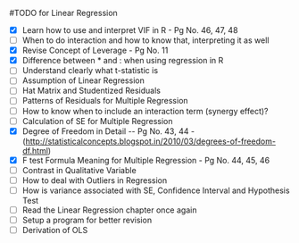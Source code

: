 #TODO for Linear Regression

- [x] Learn how to use and interpret VIF in R - Pg No. 46, 47, 48
- [ ] When to do interaction and how to know that, interpreting it as well
- [x] Revise Concept of Leverage - Pg No. 11
- [x] Difference between * and : when using regression in R
- [ ] Understand clearly what t-statistic is
- [ ] Assumption of Linear Regression
- [ ] Hat Matrix and Studentized Residuals
- [ ] Patterns of Residuals for Multiple Regression
- [ ] How to know when to include an interaction term (synergy effect)?
- [ ] Calculation of SE for Multiple Regression
- [x] Degree of Freedom in Detail -- Pg No. 43, 44 - (http://statisticalconcepts.blogspot.in/2010/03/degrees-of-freedom-df.html)
- [x] F test Formula Meaning for Multiple Regression - Pg No. 44, 45, 46
- [ ] Contrast in Qualitative Variable
- [ ] How to deal with Outliers in Regression
- [ ] How is variance associated with SE, Confidence Interval and Hypothesis Test
- [ ] Read the Linear Regression chapter once again
- [ ] Setup a program for better revision
- [ ] Derivation of OLS
